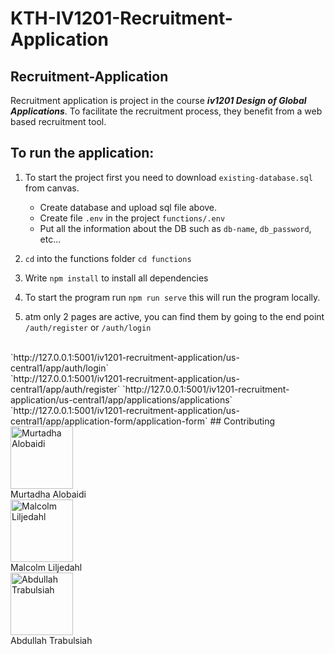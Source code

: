 # KTH-IV1201-Recruitment-Application

## Recruitment-Application
Recruitment application is project in the course ***iv1201 Design of Global Applications***. To facilitate the recruitment process, they benefit from a web based recruitment tool. 

## To run the application:

1. To start the project first you need to download `existing-database.sql` from canvas.
    * Create database and upload sql file above.
    * Create file `.env` in the project `functions/.env`
    * Put all the information about the DB such as `db-name`, `db_password`, etc...  

2. `cd` into the functions folder `cd functions`

3. Write `npm install` to install all dependencies

4. To start the program run `npm run serve` this will run the program locally.

4. atm only 2 pages are active, you can find them by going to the end point `/auth/register` or `/auth/login` 
<br>
    `http://127.0.0.1:5001/iv1201-recruitment-application/us-central1/app/auth/login`
<br>
    `http://127.0.0.1:5001/iv1201-recruitment-application/us-central1/app/auth/register`
    `http://127.0.0.1:5001/iv1201-recruitment-application/us-central1/app/applications/applications`
    `http://127.0.0.1:5001/iv1201-recruitment-application/us-central1/app/application-form/application-form`       
 ## Contributing
<div>
   <img src="https://avatars.githubusercontent.com/u/69900487?v=4" alt="Murtadha Alobaidi" width="100px"> 
   <br>
   Murtadha Alobaidi
   <br>
  <img src="https://avatars.githubusercontent.com/u/71021972?v=4" alt="Malcolm Liljedahl" width="100px">
  <br>
  Malcolm Liljedahl
  <br>
  <img src="https://avatars.githubusercontent.com/u/83720452?v=4" alt="Abdullah Trabulsiah" width="100px">
  <br>
  Abdullah Trabulsiah
  <br>
</div>


